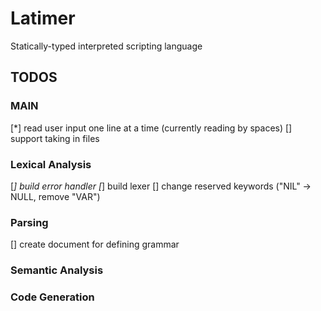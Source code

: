 # Latimer

Statically-typed interpreted scripting language

## TODOS

### MAIN
[*] read user input one line at a time (currently reading by spaces)
[] support taking in files

### Lexical Analysis
[*] build error handler
[*] build lexer
[] change reserved keywords ("NIL" -> NULL, remove "VAR")

### Parsing
[] create document for defining grammar

### Semantic Analysis

### Code Generation